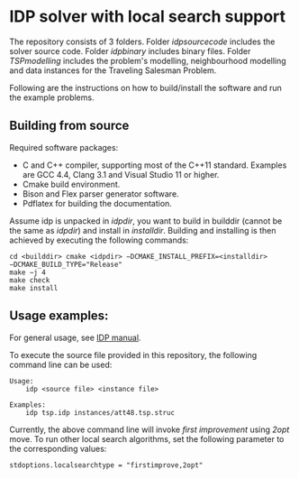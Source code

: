# IDP solver with local search support
The repository consists of 3 folders. 
Folder _idpsourcecode_ includes the solver source code. 
Folder _idpbinary_ includes binary files.
Folder _TSPmodelling_ includes the problem's modelling, neighbourhood modelling and data instances for the Traveling Salesman Problem. 

Following are the instructions on how to build/install the software and run the example problems. 

## Building from source
Required software packages:
- C and C++ compiler, supporting most of the C++11 standard. Examples are GCC 4.4, Clang 3.1 and Visual Studio 11 or higher.
- Cmake build environment. 
- Bison and Flex parser generator software.
- Pdflatex for building the documentation.

Assume idp is unpacked in _idpdir_, you want to build in builddir (cannot be the same as _idpdir_) and install in _installdir_. Building and installing is then achieved by executing the following commands:

```
cd <builddir> cmake <idpdir> −DCMAKE_INSTALL_PREFIX=<installdir> −DCMAKE_BUILD_TYPE="Release"
make −j 4 
make check
make install
```

## Usage examples: 
For general usage, see [IDP manual](https://dtai.cs.kuleuven.be/krr/files/bib/manuals/idp3-manual.pdf). 

To execute the source file provided in this repository, the following command line can be used: 
```
Usage: 
	idp <source file> <instance file>

Examples: 
	idp tsp.idp instances/att48.tsp.struc
```
Currently, the above command line will invoke _first improvement_ using _2opt_ move. To run other local search algorithms, set the following parameter to the corresponding values:
```
stdoptions.localsearchtype = "firstimprove,2opt"
```
